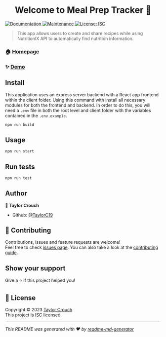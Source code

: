 <h1 align="center">Welcome to Meal Prep Tracker 👋</h1>
<p>
  <a href="https://github.com/TaylorC19/meal-prep-tracker#readme" target="_blank">
    <img alt="Documentation" src="https://img.shields.io/badge/documentation-yes-brightgreen.svg" />
  </a>
  <a href="https://github.com/TaylorC19/meal-prep-tracker/graphs/commit-activity" target="_blank">
    <img alt="Maintenance" src="https://img.shields.io/badge/Maintained%3F-yes-green.svg" />
  </a>
  <a href="https://github.com/TaylorC19/meal-prep-tracker/blob/master/LICENSE" target="_blank">
    <img alt="License: ISC" src="https://img.shields.io/github/license/TaylorC19/Meal Prep Tracker" />
  </a>
</p>

> This app allows users to create and share recipes while using NutritionIX API to automatically find nutrition information.

### 🏠 [Homepage](https://github.com/TaylorC19/meal-prep-tracker#readme)

### ✨ [Demo](https://meal-prep-tracker.onrender.com/)

## Install

This application uses an express server backend with a React app frontend within the client folder. Using this command with install all necessary modules for both the frontend and backend. In order to do this, you will need a `.env` file in both the root level and client folder with the variables contained in the `.env.example`.

```sh
npm run build
```

## Usage

```sh
npm run start
```

## Run tests

```sh
npm run test
```

## Author

👤 **Taylor Crouch**

* Github: [@TaylorC19](https://github.com/TaylorC19)

## 🤝 Contributing

Contributions, issues and feature requests are welcome!<br />Feel free to check [issues page](https://github.com/TaylorC19/meal-prep-tracker/issues). You can also take a look at the [contributing guide](https://github.com/TaylorC19/meal-prep-tracker/blob/master/CONTRIBUTING.md).

## Show your support

Give a ⭐️ if this project helped you!

## 📝 License

Copyright © 2023 [Taylor Crouch](https://github.com/TaylorC19).<br />
This project is [ISC](https://github.com/TaylorC19/meal-prep-tracker/blob/master/LICENSE) licensed.

***
_This README was generated with ❤️ by [readme-md-generator](https://github.com/kefranabg/readme-md-generator)_